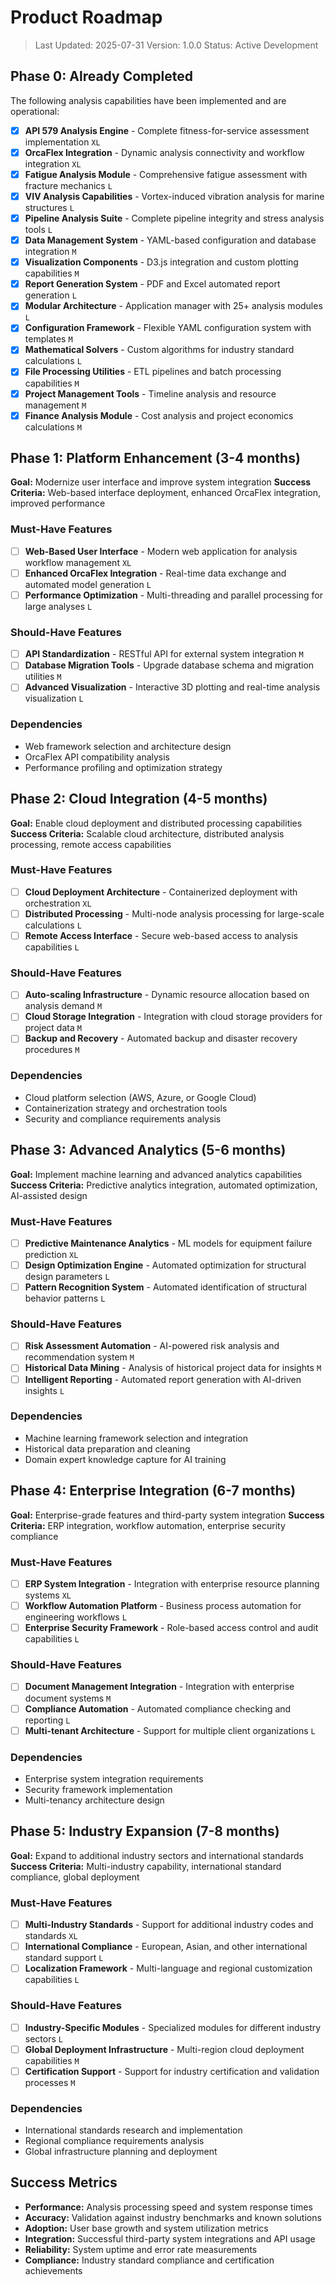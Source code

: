 # Product Roadmap

> Last Updated: 2025-07-31
> Version: 1.0.0
> Status: Active Development

## Phase 0: Already Completed

The following analysis capabilities have been implemented and are operational:

- [x] **API 579 Analysis Engine** - Complete fitness-for-service assessment implementation `XL`
- [x] **OrcaFlex Integration** - Dynamic analysis connectivity and workflow integration `XL`
- [x] **Fatigue Analysis Module** - Comprehensive fatigue assessment with fracture mechanics `L`
- [x] **VIV Analysis Capabilities** - Vortex-induced vibration analysis for marine structures `L`
- [x] **Pipeline Analysis Suite** - Complete pipeline integrity and stress analysis tools `L`
- [x] **Data Management System** - YAML-based configuration and database integration `M`
- [x] **Visualization Components** - D3.js integration and custom plotting capabilities `M`
- [x] **Report Generation System** - PDF and Excel automated report generation `L`
- [x] **Modular Architecture** - Application manager with 25+ analysis modules `L`
- [x] **Configuration Framework** - Flexible YAML configuration system with templates `M`
- [x] **Mathematical Solvers** - Custom algorithms for industry standard calculations `L`
- [x] **File Processing Utilities** - ETL pipelines and batch processing capabilities `M`
- [x] **Project Management Tools** - Timeline analysis and resource management `M`
- [x] **Finance Analysis Module** - Cost analysis and project economics calculations `M`

## Phase 1: Platform Enhancement (3-4 months)

**Goal:** Modernize user interface and improve system integration
**Success Criteria:** Web-based interface deployment, enhanced OrcaFlex integration, improved performance

### Must-Have Features

- [ ] **Web-Based User Interface** - Modern web application for analysis workflow management `XL`
- [ ] **Enhanced OrcaFlex Integration** - Real-time data exchange and automated model generation `L`
- [ ] **Performance Optimization** - Multi-threading and parallel processing for large analyses `L`

### Should-Have Features

- [ ] **API Standardization** - RESTful API for external system integration `M`
- [ ] **Database Migration Tools** - Upgrade database schema and migration utilities `M`
- [ ] **Advanced Visualization** - Interactive 3D plotting and real-time analysis visualization `L`

### Dependencies

- Web framework selection and architecture design
- OrcaFlex API compatibility analysis
- Performance profiling and optimization strategy

## Phase 2: Cloud Integration (4-5 months)

**Goal:** Enable cloud deployment and distributed processing capabilities
**Success Criteria:** Scalable cloud architecture, distributed analysis processing, remote access capabilities

### Must-Have Features

- [ ] **Cloud Deployment Architecture** - Containerized deployment with orchestration `XL`
- [ ] **Distributed Processing** - Multi-node analysis processing for large-scale calculations `L`
- [ ] **Remote Access Interface** - Secure web-based access to analysis capabilities `L`

### Should-Have Features

- [ ] **Auto-scaling Infrastructure** - Dynamic resource allocation based on analysis demand `M`
- [ ] **Cloud Storage Integration** - Integration with cloud storage providers for project data `M`
- [ ] **Backup and Recovery** - Automated backup and disaster recovery procedures `M`

### Dependencies

- Cloud platform selection (AWS, Azure, or Google Cloud)
- Containerization strategy and orchestration tools
- Security and compliance requirements analysis

## Phase 3: Advanced Analytics (5-6 months)

**Goal:** Implement machine learning and advanced analytics capabilities
**Success Criteria:** Predictive analytics integration, automated optimization, AI-assisted design

### Must-Have Features

- [ ] **Predictive Maintenance Analytics** - ML models for equipment failure prediction `XL`
- [ ] **Design Optimization Engine** - Automated optimization for structural design parameters `L`
- [ ] **Pattern Recognition System** - Automated identification of structural behavior patterns `L`

### Should-Have Features

- [ ] **Risk Assessment Automation** - AI-powered risk analysis and recommendation system `M`
- [ ] **Historical Data Mining** - Analysis of historical project data for insights `M`
- [ ] **Intelligent Reporting** - Automated report generation with AI-driven insights `L`

### Dependencies

- Machine learning framework selection and integration
- Historical data preparation and cleaning
- Domain expert knowledge capture for AI training

## Phase 4: Enterprise Integration (6-7 months)

**Goal:** Enterprise-grade features and third-party system integration
**Success Criteria:** ERP integration, workflow automation, enterprise security compliance

### Must-Have Features

- [ ] **ERP System Integration** - Integration with enterprise resource planning systems `XL`
- [ ] **Workflow Automation Platform** - Business process automation for engineering workflows `L`
- [ ] **Enterprise Security Framework** - Role-based access control and audit capabilities `L`

### Should-Have Features

- [ ] **Document Management Integration** - Integration with enterprise document systems `M`
- [ ] **Compliance Automation** - Automated compliance checking and reporting `L`
- [ ] **Multi-tenant Architecture** - Support for multiple client organizations `L`

### Dependencies

- Enterprise system integration requirements
- Security framework implementation
- Multi-tenancy architecture design

## Phase 5: Industry Expansion (7-8 months)

**Goal:** Expand to additional industry sectors and international standards
**Success Criteria:** Multi-industry capability, international standard compliance, global deployment

### Must-Have Features

- [ ] **Multi-Industry Standards** - Support for additional industry codes and standards `XL`
- [ ] **International Compliance** - European, Asian, and other international standard support `L`
- [ ] **Localization Framework** - Multi-language and regional customization capabilities `L`

### Should-Have Features

- [ ] **Industry-Specific Modules** - Specialized modules for different industry sectors `L`
- [ ] **Global Deployment Infrastructure** - Multi-region cloud deployment capabilities `M`
- [ ] **Certification Support** - Support for industry certification and validation processes `M`

### Dependencies

- International standards research and implementation
- Regional compliance requirements analysis
- Global infrastructure planning and deployment

## Success Metrics

- **Performance:** Analysis processing speed and system response times
- **Accuracy:** Validation against industry benchmarks and known solutions
- **Adoption:** User base growth and system utilization metrics
- **Integration:** Successful third-party system integrations and API usage
- **Reliability:** System uptime and error rate measurements
- **Compliance:** Industry standard compliance and certification achievements